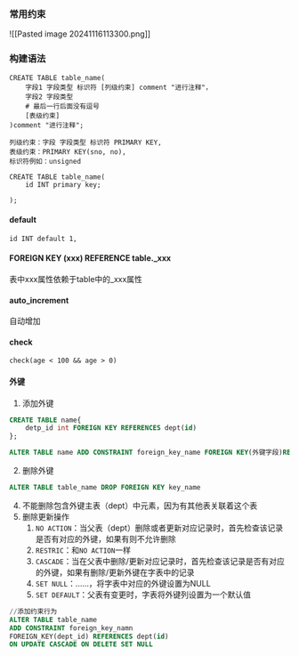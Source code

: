 ### 常用约束
![[Pasted image 20241116113300.png]]

### 构建语法
```mysql
CREATE TABLE table_name(
	字段1 字段类型 标识符 [列级约束] comment "进行注释"，
	字段2 字段类型
	# 最后一行后面没有逗号
	[表级约束]
)comment "进行注释";

列级约束：字段 字段类型 标识符 PRIMARY KEY,
表级约束：PRIMARY KEY(sno, no),
标识符例如：unsigned

CREATE TABLE table_name(
	id INT primary key; 

);
```

#### default
```
id INT default 1,
```

#### FOREIGN KEY  (xxx) REFERENCE table.\_xxx
表中xxx属性依赖于table中的_xxx属性


#### auto_increment
自动增加

#### check
```
check(age < 100 && age > 0)
```

#### 外键
1. 添加外键
```sql
CREATE TABLE name{
	detp_id int FOREIGN KEY REFERENCES dept(id)
};

ALTER TABLE name ADD CONSTRAINT foreign_key_name FOREIGN KEY(外键字段)REFERENCES 外键所在的表格（另一个表的主键）

```
2. 删除外键
```sql
ALTER TABLE table_name DROP FOREIGN KEY key_name
```
4. 不能删除包含外键主表（dept）中元素，因为有其他表关联着这个表
5. 删除更新操作
	1. `NO ACTION`：当父表（dept）删除或者更新对应记录时，首先检查该记录是否有对应的外键，如果有则不允许删除
	2. `RESTRIC`：和`NO ACTION`一样
	3. `CASCADE`：当在父表中删除/更新对应记录时，首先检查该记录是否有对应的外键，如果有删除/更新外键在字表中的记录
	4. `SET NULL`：......，将字表中对应的外键设置为NULL
	5. `SET DEFAULT`：父表有变更时，字表将外键列设置为一个默认值
```sql
//添加约束行为
ALTER TABLE table_name 
ADD CONSTRAINT foreign_key_namn 
FOREIGN_KEY(dept_id) REFERENCES dept(id) 
ON UPDATE CASCADE ON DELETE SET NULL
```